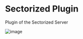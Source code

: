# Sectorized Plugin
Plugin of the Sectorized Server

![image](https://user-images.githubusercontent.com/35230128/155810646-a85981af-0271-417d-8dd3-e194b4f09ca1.png)
